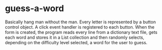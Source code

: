 # guess-a-word

Basically hang man without the man.  Every letter is represented by a button control object.  A click event handler is registered to each button.  When the form is created, the program reads every line from a dictionary text file, gets each word and stores it in a List collection and then randomly selects, depending on the difficulty level selected, a word for the user to guess.  
